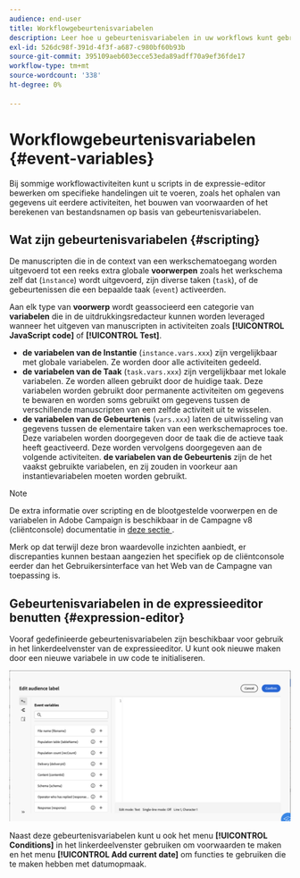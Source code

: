 ```yaml
---
audience: end-user
title: Workflowgebeurtenisvariabelen
description: Leer hoe u gebeurtenisvariabelen in uw workflows kunt gebruiken.
exl-id: 526dc98f-391d-4f3f-a687-c980bf60b93b
source-git-commit: 395109aeb603ecce53eda89adff70a9ef36fde17
workflow-type: tm+mt
source-wordcount: '338'
ht-degree: 0%

---
```


# Workflowgebeurtenisvariabelen {#event-variables}

Bij sommige workflowactiviteiten kunt u scripts in de expressie-editor bewerken om specifieke handelingen uit te voeren, zoals het ophalen van gegevens uit eerdere activiteiten, het bouwen van voorwaarden of het berekenen van bestandsnamen op basis van gebeurtenisvariabelen.

## Wat zijn gebeurtenisvariabelen {#scripting}

De manuscripten die in de context van een werkschematoegang worden uitgevoerd tot een reeks extra globale **voorwerpen** zoals het werkschema zelf dat (`ìnstance`) wordt uitgevoerd, zijn diverse taken (`task`), of de gebeurtenissen die een bepaalde taak (`event`) activeerden.

Aan elk type van **voorwerp** wordt geassocieerd een categorie van **variabelen** die in de uitdrukkingsredacteur kunnen worden leveraged wanneer het uitgeven van manuscripten in activiteiten zoals **[!UICONTROL JavaScript code]** of **[!UICONTROL Test]**.

* **de variabelen van de Instantie** (`instance.vars.xxx`) zijn vergelijkbaar met globale variabelen. Ze worden door alle activiteiten gedeeld.
* **de variabelen van de Taak** (`task.vars.xxx`) zijn vergelijkbaar met lokale variabelen. Ze worden alleen gebruikt door de huidige taak. Deze variabelen worden gebruikt door permanente activiteiten om gegevens te bewaren en worden soms gebruikt om gegevens tussen de verschillende manuscripten van een zelfde activiteit uit te wisselen.
* **de variabelen van de Gebeurtenis** (`vars.xxx`) laten de uitwisseling van gegevens tussen de elementaire taken van een werkschemaproces toe. Deze variabelen worden doorgegeven door de taak die de actieve taak heeft geactiveerd. Deze worden vervolgens doorgegeven aan de volgende activiteiten. **de variabelen van de Gebeurtenis** zijn de het vaakst gebruikte variabelen, en zij zouden in voorkeur aan instantievariabelen moeten worden gebruikt.

>[!NOTE]
>
>De extra informatie over scripting en de blootgestelde voorwerpen en de variabelen in Adobe Campaign is beschikbaar in de Campagne v8 (cliëntconsole) documentatie in [ deze sectie ](https://experienceleague.adobe.com/en/docs/campaign/automation/workflows/advanced-management/javascript-scripts-and-templates).
>
>Merk op dat terwijl deze bron waardevolle inzichten aanbiedt, er discrepanties kunnen bestaan aangezien het specifiek op de cliëntconsole eerder dan het Gebruikersinterface van het Web van de Campagne van toepassing is.

## Gebeurtenisvariabelen in de expressieeditor benutten {#expression-editor}

Vooraf gedefinieerde gebeurtenisvariabelen zijn beschikbaar voor gebruik in het linkerdeelvenster van de expressieeditor. U kunt ook nieuwe maken door een nieuwe variabele in uw code te initialiseren.

![](assets/event-variables.png)

Naast deze gebeurtenisvariabelen kunt u ook het menu **[!UICONTROL Conditions]** in het linkerdeelvenster gebruiken om voorwaarden te maken en het menu **[!UICONTROL Add current date]** om functies te gebruiken die te maken hebben met datumopmaak.
